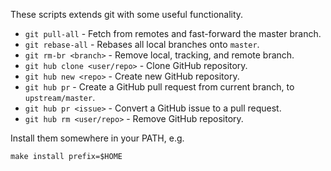 These scripts extends git with some useful functionality.

- `git pull-all` - Fetch from remotes and fast-forward the master branch.
- `git rebase-all` - Rebases all local branches onto `master`.
- `git rm-br <branch>` - Remove local, tracking, and remote branch.
- `git hub clone <user/repo>` - Clone GitHub repository.
- `git hub new <repo>` - Create new GitHub repository.
- `git hub pr` - Create a GitHub pull request from current branch, to `upstream/master`.
- `git hub pr <issue>` - Convert a GitHub issue to a pull request.
- `git hub rm <user/repo>` - Remove GitHub repository.

Install them somewhere in your PATH, e.g.

    make install prefix=$HOME
